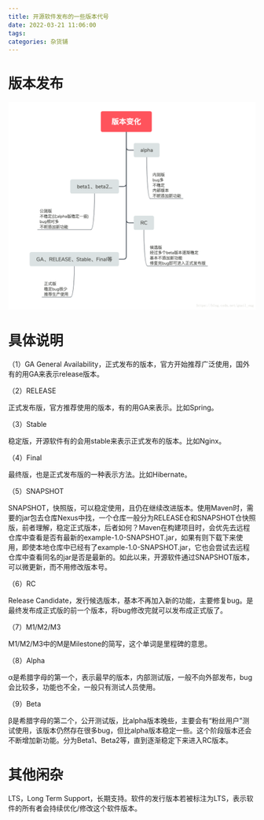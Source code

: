 ```yaml
---
title: 开源软件发布的一些版本代号
date: 2022-03-21 11:06:00
tags:
categories: 杂货铺
---
```


# 版本发布

![](/images/bkm_1_1.png)

# 具体说明

（1）GA
General Availability，正式发布的版本，官方开始推荐广泛使用，国外有的用GA来表示release版本。

（2）RELEASE

正式发布版，官方推荐使用的版本，有的用GA来表示。比如Spring。

（3）Stable

稳定版，开源软件有的会用stable来表示正式发布的版本。比如Nginx。

（4）Final

最终版，也是正式发布版的一种表示方法。比如Hibernate。

（5）SNAPSHOT

SNAPSHOT，快照版，可以稳定使用，且仍在继续改进版本。使用Maven时，需要的jar包去仓库Nexus中找，一个仓库一般分为RELEASE仓和SNAPSHOT仓快照版，前者理解，稳定正式版本，后者如何？Maven在构建项目时，会优先去远程仓库中查看是否有最新的example-1.0-SNAPSHOT.jar，如果有则下载下来使用，即使本地仓库中已经有了example-1.0-SNAPSHOT.jar，它也会尝试去远程仓库中查看同名的jar是否是最新的。如此以来，开源软件通过SNAPSHOT版本，可以微更新，而不用修改版本号。

（6）RC

Release Candidate，发行候选版本，基本不再加入新的功能，主要修复bug。是最终发布成正式版的前一个版本，将bug修改完就可以发布成正式版了。

（7）M1/M2/M3

M1/M2/M3中的M是Milestone的简写，这个单词是里程碑的意思。

（8）Alpha

α是希腊字母的第一个，表示最早的版本，内部测试版，一般不向外部发布，bug会比较多，功能也不全，一般只有测试人员使用。

（9）Beta

β是希腊字母的第二个，公开测试版，比alpha版本晚些，主要会有“粉丝用户”测试使用，该版本仍然存在很多bug，但比alpha版本稳定一些。这个阶段版本还会不断增加新功能。分为Beta1、Beta2等，直到逐渐稳定下来进入RC版本。


# 其他闲杂

LTS，Long Term Support，长期支持。软件的发行版本若被标注为LTS，表示软件的所有者会持续优化/修改这个软件版本。
